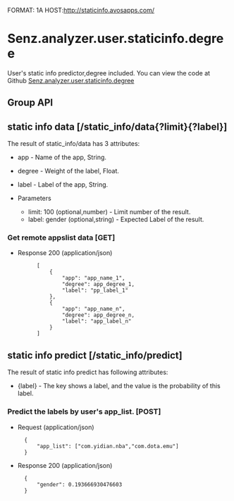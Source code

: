 FORMAT: 1A
HOST:http://staticinfo.avosapps.com/

# Senz.analyzer.user.staticinfo.degree

User's static info predictor,degree included.
You can view the code at Github [Senz.analyzer.user.staticinfo.degree](https://github.com/petchat/senz.analyzer.user.staticinfo.degree)

## Group API

## static info data [/static_info/data{?limit}{?label}]
The result of static_info/data has 3 attributes:

+ app - Name of the app, String.
+ degree - Weight of the label, Float.
+ label - Label of the app, String.
+ Parameters

    + limit: 100 (optional,number) - Limit number of the result.
    + label: gender (optional,string) - Expected Label of the result.
    
### Get remote appslist data [GET]

+ Response 200 (application/json)
        
            [
                {
                    "app": "app_name_1",
                    "degree": app_degree_1,
                    "label": "pp_label_1"
                },
                {
                    "app": "app_name_n",
                    "degree": app_degree_n,
                    "label": "app_label_n"
                }
            ]
            


## static info predict [/static_info/predict]
The result of static info predict has following attributes:

+ {label} - The key shows a label, and the value is the probability of this label.

### Predict the labels by user's app_list. [POST]
+ Request (application/json)

        {
            "app_list": ["com.yidian.nba","com.dota.emu"]
        }

+ Response 200 (application/json)

        {
            "gender": 0.193666930476603
        }
